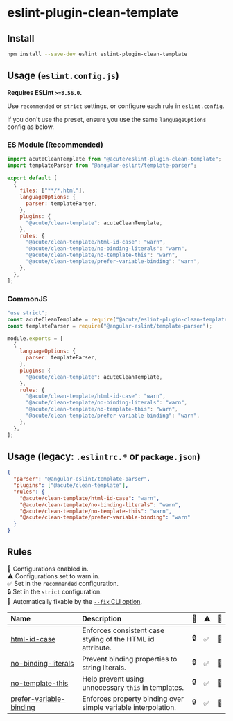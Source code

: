 # eslint-plugin-clean-template

## Install

```sh
npm install --save-dev eslint eslint-plugin-clean-template
```

## Usage (`eslint.config.js`)

**Requires ESLint `>=8.56.0`.**

Use `recommended` or `strict` settings, or configure each rule in `eslint.config`.

If you don't use the preset, ensure you use the same `languageOptions` config as below.

### ES Module (Recommended)

```js
import acuteCleanTemplate from "@acute/eslint-plugin-clean-template";
import templateParser from "@angular-eslint/template-parser";

export default [
  {
    files: ["**/*.html"],
    languageOptions: {
      parser: templateParser,
    },
    plugins: {
      "@acute/clean-template": acuteCleanTemplate,
    },
    rules: {
      "@acute/clean-template/html-id-case": "warn",
      "@acute/clean-template/no-binding-literals": "warn",
      "@acute/clean-template/no-template-this": "warn",
      "@acute/clean-template/prefer-variable-binding": "warn",
    },
  },
];
```

### CommonJS

```js
"use strict";
const acuteCleanTemplate = require("@acute/eslint-plugin-clean-template");
const templateParser = require("@angular-eslint/template-parser");

module.exports = [
  {
    languageOptions: {
      parser: templateParser,
    },
    plugins: {
      "@acute/clean-template": acuteCleanTemplate,
    },
    rules: {
      "@acute/clean-template/html-id-case": "warn",
      "@acute/clean-template/no-binding-literals": "warn",
      "@acute/clean-template/no-template-this": "warn",
      "@acute/clean-template/prefer-variable-binding": "warn",
    },
  },
];
```

## Usage (legacy: `.eslintrc.*` or `package.json`)

```json
{
  "parser": "@angular-eslint/template-parser",
  "plugins": ["@acute/clean-template"],
  "rules": {
    "@acute/clean-template/html-id-case": "warn",
    "@acute/clean-template/no-binding-literals": "warn",
    "@acute/clean-template/no-template-this": "warn",
    "@acute/clean-template/prefer-variable-binding": "warn"
  }
}
```

## Rules

 <!-- begin auto-generated rules list -->

💼 Configurations enabled in.\
⚠️ Configurations set to warn in.\
✅ Set in the `recommended` configuration.\
🔒 Set in the `strict` configuration.\
🔧 Automatically fixable by the [`--fix` CLI option](https://eslint.org/docs/user-guide/command-line-interface#--fix).

| Name                                                             | Description                                                   | 💼  | ⚠️  | 🔧  |
| :--------------------------------------------------------------- | :------------------------------------------------------------ | :-- | :-- | :-- |
| [html-id-case](docs/rules/html-id-case.md)                       | Enforces consistent case styling of the HTML id attribute.    | 🔒  | ✅  | 🔧  |
| [no-binding-literals](docs/rules/no-binding-literals.md)         | Prevent binding properties to string literals.                | 🔒  | ✅  | 🔧  |
| [no-template-this](docs/rules/no-template-this.md)               | Help prevent using unnecessary `this` in templates.           | 🔒  | ✅  | 🔧  |
| [prefer-variable-binding](docs/rules/prefer-variable-binding.md) | Enforces property binding over simple variable interpolation. | 🔒  | ✅  | 🔧  |

<!-- end auto-generated rules list -->
